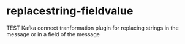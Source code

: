 # replacestring-fieldvalue
TEST Kafka connect tranformation plugin for replacing strings in the message or in a field of the message
